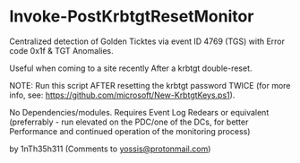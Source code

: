 # Invoke-PostKrbtgtResetMonitor

Centralized detection of Golden Ticktes via event ID 4769 (TGS) with Error code 0x1f & TGT Anomalies. 

Useful when coming to a site recently After a krbtgt double-reset.

NOTE: Run this script AFTER resetting the krbtgt password TWICE (for more info, see: https://github.com/microsoft/New-KrbtgtKeys.ps1). 

No Dependencies/modules. Requires Event Log Redears or equivalent (preferrably - run elevated on the PDC/one of the DCs, for better Performance and continued operation of the monitoring process)

by 1nTh35h311 (Comments to yossis@protonmail.com)
